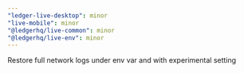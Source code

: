 ```yaml
---
"ledger-live-desktop": minor
"live-mobile": minor
"@ledgerhq/live-common": minor
"@ledgerhq/live-env": minor
---
```


Restore full network logs under env var and with experimental setting
